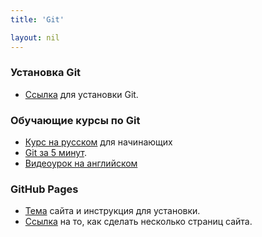 ```yaml
---
title: 'Git'

layout: nil
---
```


### Установка Git

* [Ссылка](https://git-scm.com/downloads0) для установки Git.

### Обучающие курсы по Git

* [Курс на русском](https://githowto.com/ru) для начинающих
* [Git за 5 минут](https://guides.github.com/introduction/flow/).
* [Видеоурок на английском](https://www.youtube.com/watch?v=HVsySz-h9r4&t=293s)

### GitHub Pages

* [Тема](https://github.com/ahmedushka7/data-science/raw/master/docs/_includes/Git/Github%20Pages.zip) сайта и инструкция для установки.
* [Ссылка](https://stackoverflow.com/questions/14024552/how-do-i-get-a-multipage-site-from-github-pages-automatic-generator) на то, как сделать несколько страниц сайта.